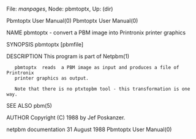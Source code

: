 File: *manpages*,  Node: pbmtoptx,  Up: (dir)

Pbmtoptx User Manual(0)                                Pbmtoptx User Manual(0)



NAME
       pbmtoptx - convert a PBM image into Printronix printer graphics


SYNOPSIS
       pbmtoptx [pbmfile]


DESCRIPTION
       This program is part of Netpbm(1)

       pbmtoptx  reads  a PBM image as input and produces a file of Printronix
       printer graphics as output.

       Note that there is no ptxtopbm tool - this transformation is one way.


SEE ALSO
       pbm(5)



AUTHOR
       Copyright (C) 1988 by Jef Poskanzer.



netpbm documentation            31 August 1988         Pbmtoptx User Manual(0)
